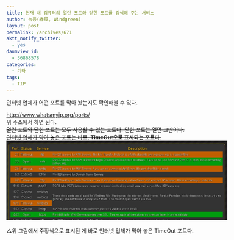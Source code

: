 ```yaml
---
title: 현재 내 컴퓨터의 열린 포트와 닫힌 포트를 검색해 주는 서비스
author: 녹풍(綠風, Windgreen)
layout: post
permalink: /archives/671
aktt_notify_twitter:
  - yes
daumview_id:
  - 36868578
categories:
  - 기타
tags:
  - TIP
---
```

인터넷 업체가 어떤 포트를 막아 놨는지도 확인해볼 수 있다.

<div>
  <a href="http://www.whatsmyip.org/ports/" target="_blank">http://www.whatsmyip.org/ports/</a>
</div>

<div>
  위 주소에서 하면 된다.
</div>

<div>
  <del>열린 포트와 닫힌 포트는 모두 사용할 수 있는 포트다. 닫힌 포트는 열면 그만이다.</del>
</div>

<div>
  <del>인터넷 업체가 막아 놓은 포트는 바로, <strong>TimeOut으로 표시되는 포트</strong>다.</del>
</div>

<div>
  <div style="width: 590px" class="wp-caption aligncenter">
    <img src="/uploads/legacy/old-images/1/cfile3.uf.127A68544D4BC94F1E0202.jpg" alt="" width="580" height="208" /><p class="wp-caption-text">
      △위 그림에서 주황색으로 표시된 게 바로 인터넷 업체가 막아 놓은 TimeOut 포트다.
    </p>
  </div>
</div>